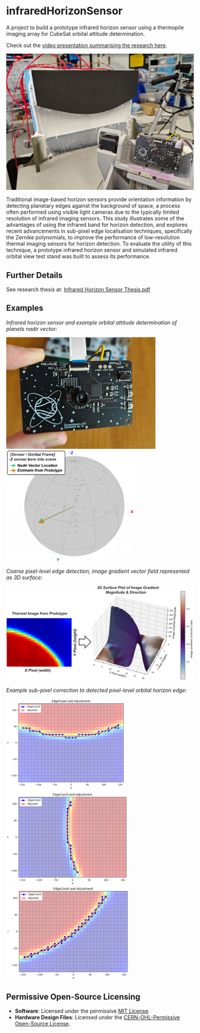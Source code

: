 # infraredHorizonSensor
A project to build a prototype infrared horizon sensor using a thermopile imaging array for CubeSat orbital attitude determination.

Check out the [video presentation summarising the research here](https://youtu.be/ipN0h2YGPOc?si=D6N8nWLN3bS8p15P).

<img src="_doc/images/_horizonSensor_gimbal_testStand.jpg" alt="Simulated infrared orbital horizon view, and horizon sensor prototype mounted to pitch-roll gimbal" width="600">

Traditional image-based horizon sensors provide orientation information by detecting planetary edges against the background of space, a process often performed using visible light cameras due to the typically limited resolution of infrared imaging sensors. This study illustrates some of the advantages of using the infrared band for horizon detection, and explores recent advancements in sub-pixel edge localisation techniques, specifically the Zernike polynomials, to improve the performance of low-resolution thermal imaging sensors for horizon detection. To evaluate the utility of this technique, a prototype infrared horizon sensor and simulated infrared orbital view test stand was built to assess its performance.

## Further Details
See research thesis at: [Infrared Horizon Sensor Thesis.pdf](_doc/_InfraredHorizonSensorThesis.pdf)

## Examples

*Infrared horizon sensor and example orbital attitude determination of planets nadir vector:*
<p align="left">
  <img src="_doc/images/PCB_Assembled.jpg" alt="Prototype infrared horizon sensor PCB" height="300">
  <img src="_doc/images/attitudeExample_R(z) -20deg.PNG" alt="example nadir vector relative attitude estimation" height="300">
</p>

*Coarse pixel-level edge detection, image gradient vector field represented as 3D surface:*

<img src="_doc/images/imageGradientVectorField_3DSurface.PNG" alt="Coarse edge detection image gradient vector field" width="600">

*Example sub-pixel correction to detected pixel-level orbital horizon edge:* 
<p align="left">
  <img src="_doc/images/subPixelEx_top.PNG" alt="orbital horizon edge sub-pixel correction example 2" height="250">
  <img src="_doc/images/subPixelEx_right.PNG" alt="orbital horizon edge sub-pixel correction example 1" height="250">
  <img src="_doc/images/subPixelEx_topLeft.PNG" alt="orbital horizon edge sub-pixel correction example 3" height="250">
</p>

## Permissive Open-Source Licensing
- **Software**: Licensed under the permissive [MIT License](LICENSE-MIT).
- **Hardware Design Files**: Licensed under the [CERN-OHL-Permissive Open-Source License](LICENSE-CERN-OHL-P).
